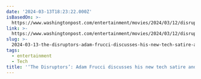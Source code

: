 ```yaml
---
date: '2024-03-13T18:23:22.000Z'
isBasedOn: >-
  https://www.washingtonpost.com/entertainment/movies/2024/03/12/disruptors-adam-frucci-silicon-valley/
link: >-
  https://www.washingtonpost.com/entertainment/movies/2024/03/12/disruptors-adam-frucci-silicon-valley/
slug: >-
  2024-03-13-the-disruptors-adam-frucci-discusses-his-new-tech-satire-and-ai-and-film
tags:
  - entertainment
  - Tech
title: '‘The Disruptors’: Adam Frucci discusses his new tech satire and AI and film'
---
```


